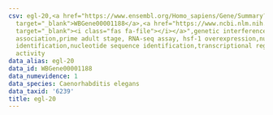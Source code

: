```yaml
---
csv: egl-20,<a href="https://www.ensembl.org/Homo_sapiens/Gene/Summary?db=core;g=WBGene00001188"
  target="_blank">WBGene00001188</a>,<a href="https://www.ncbi.nlm.nih.gov/pubmed/30894454"
  target="_blank"><i class="fas fa-file"></i></a>",genetic interference,functional
  association,prime adult stage, RNA-seq assay, hsf-1 overexpression,nucleotide sequence
  identification,nucleotide sequence identification,transcriptional regulation,up-regulates
  activity
data_alias: egl-20
data_id: WBGene00001188
data_numevidence: 1
data_species: Caenorhabditis elegans
data_taxid: '6239'
title: egl-20
---
```

